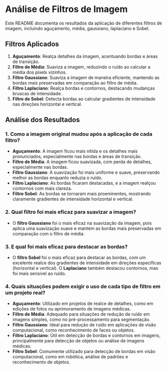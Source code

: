 # Análise de Filtros de Imagem

Este README documenta os resultados da aplicação de diferentes filtros de imagem, incluindo aguçamento, média, gaussiano, laplaciano e Sobel.

## Filtros Aplicados

1. **Aguçamento**: Realça detalhes da imagem, acentuando bordas e áreas de transição.
2. **Filtro de Média**: Suaviza a imagem, reduzindo o ruído ao calcular a média dos pixels vizinhos.
3. **Filtro Gaussiano**: Suaviza a imagem de maneira eficiente, mantendo as bordas mais preservadas em comparação ao filtro de média.
4. **Filtro Laplaciano**: Realça bordas e contornos, destacando mudanças bruscas de intensidade.
5. **Filtro de Sobel**: Detecta bordas ao calcular gradientes de intensidade nas direções horizontal e vertical.

## Análise dos Resultados

### 1. Como a imagem original mudou após a aplicação de cada filtro?

- **Aguçamento**: A imagem ficou mais nítida e os detalhes mais pronunciados, especialmente nas bordas e áreas de transição.
- **Filtro de Média**: A imagem ficou suavizada, com perda de detalhes, especialmente nas bordas.
- **Filtro Gaussiano**: A suavização foi mais uniforme e suave, preservando melhor as bordas enquanto reduzia o ruído.
- **Filtro Laplaciano**: As bordas ficaram destacadas, e a imagem realçou contornos com mais clareza.
- **Filtro Sobel**: As bordas se tornaram mais proeminentes, mostrando claramente gradientes de intensidade horizontal e vertical.

### 2. Qual filtro foi mais eficaz para suavizar a imagem?

- O **filtro Gaussiano** foi o mais eficaz na suavização da imagem, pois aplica uma suavização suave e mantém as bordas mais preservadas em comparação com o filtro de média.

### 3. E qual foi mais eficaz para destacar as bordas?

- O **filtro Sobel** foi o mais eficaz para destacar as bordas, com um excelente realce dos gradientes de intensidade em direções específicas (horizontal e vertical). O **Laplaciano** também destacou contornos, mas foi mais sensível ao ruído.

### 4. Quais situações podem exigir o uso de cada tipo de filtro em um projeto real?

- **Aguçamento**: Utilizado em projetos de realce de detalhes, como em edições de fotos ou aprimoramento de imagens médicas.
- **Filtro de Média**: Adequado para situações de redução de ruído em imagens simples, como no pré-processamento para segmentação.
- **Filtro Gaussiano**: Ideal para redução de ruído em aplicações de visão computacional, como reconhecimento de faces ou objetos.
- **Filtro Laplaciano**: Útil em detecção de bordas e contornos em imagens, principalmente para detecção de objetos ou análise de imagens médicas.
- **Filtro Sobel**: Comumente utilizado para detecção de bordas em visão computacional, como em robótica, análise de padrões e reconhecimento de objetos.

